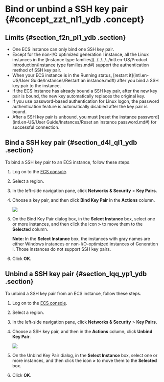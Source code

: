 # Bind or unbind a SSH key pair {#concept_zzt_nl1_ydb .concept}

## Limits {#section_f2n_pl1_ydb .section}

-   One ECS instance can only bind one SSH key pair.
-   Except for the non-I/O optimized generation I instance, all the Linux instances in the [Instance type families](../../../../intl.en-US/Product Introduction/Instance type families.md#) support the authentication method of SSH key pair.
-   When your ECS instance is in the Running status, [restart it](intl.en-US/User Guide/Instances/Restart an instance.md#) after you bind a SSH key pair to the instance.
-   If the ECS instance has already bound a SSH key pair, after the new key pair is bound, the new key automatically replaces the original key.
-   If you use password-based authentication for Linux logon, the password authentication feature is automatically disabled after the key pair is bound.
-   After a SSH key pair is unbound, you must [reset the instance password](intl.en-US/User Guide/Instances/Reset an instance password.md#) for successful connection.

## Bind a SSH key pair {#section_d4l_ql1_ydb .section}

To bind a SSH key pair to an ECS instance, follow these steps.

1.  Log on to the [ECS console](https://ecs.console.aliyun.com/#/home).
2.  Select a region.
3.  In the left-side navigation pane, click **Networks & Security** \> **Key Pairs**.
4.  Choose a key pair, and then click **Bind Key Pair** in the **Actions** column.

    ![](http://static-aliyun-doc.oss-cn-hangzhou.aliyuncs.com/assets/img/9730/4671_en-US.png)

5.  On the Bind Key Pair dialog box, in the **Select Instance** box, select one or more instances, and then click the icon **\>** to move them to the **Selected** column.

    **Note:** In the **Select Instance** box, the instances with gray names are either Windows instances or non-I/O-optimized instances of Generation I. Those instances do not support SSH key pairs.

6.  Click **OK**.

## Unbind a SSH key pair {#section_lqq_yp1_ydb .section}

To unbind a SSH key pair from an ECS instance, follow these steps.

1.  Log on to the [ECS console](https://ecs.console.aliyun.com/#/home).
2.  Select a region.
3.  In the left-side navigation pane, click **Networks & Security** \> **Key Pairs**.
4.  Choose a SSH key pair, and then in the **Actions** column, click **Unbind Key Pair**.

    ![](http://static-aliyun-doc.oss-cn-hangzhou.aliyuncs.com/assets/img/9730/4672_en-US.png)

5.  On the Unbind Key Pair dialog, in the **Select Instance** box, select one or more instances, and then click the icon **\>** to move them to the **Selected** box.
6.  Click **OK**.

